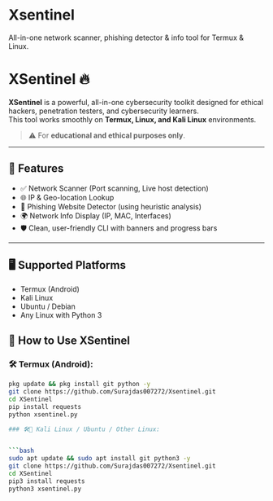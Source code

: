 # Xsentinel
All-in-one network scanner, phishing detector &amp; info tool for Termux &amp; Linux.
# XSentinel 🔥

**XSentinel** is a powerful, all-in-one cybersecurity toolkit designed for ethical hackers, penetration testers, and cybersecurity learners.  
This tool works smoothly on **Termux, Linux, and Kali Linux** environments.

> ⚠️ For **educational and ethical purposes only**.

---

## 🚀 Features

- ✅ Network Scanner (Port scanning, Live host detection)
- 🌐 IP & Geo-location Lookup
- 🎯 Phishing Website Detector (using heuristic analysis)
- 🌍 Network Info Display (IP, MAC, Interfaces)
- 🛡️ Clean, user-friendly CLI with banners and progress bars

---

## 🖥️ Supported Platforms

- Termux (Android)
- Kali Linux
- Ubuntu / Debian
- Any Linux with Python 3

## 🚀 How to Use XSentinel

### 🛠️ Termux (Android):


```bash
pkg update && pkg install git python -y
git clone https://github.com/Surajdas007272/Xsentinel.git
cd XSentinel
pip install requests
python xsentinel.py

### 🛠️🐧 Kali Linux / Ubuntu / Other Linux:


```bash
sudo apt update && sudo apt install git python3 -y
git clone https://github.com/Surajdas007272/Xsentinel.git
cd XSentinel
pip3 install requests
python3 xsentinel.py
